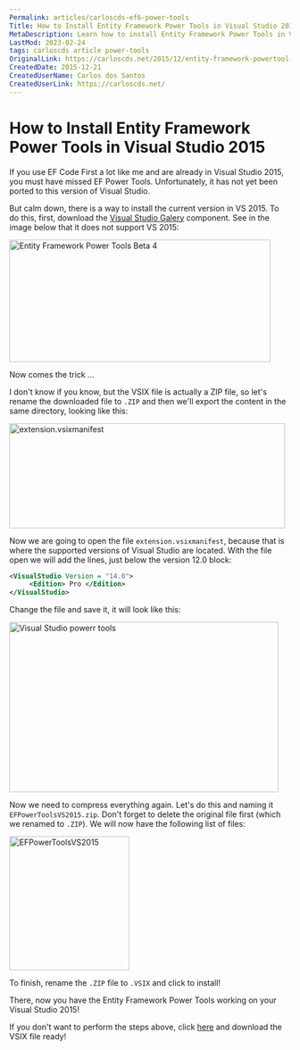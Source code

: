 ```yaml
---
Permalink: articles/carloscds-ef6-power-tools
Title: How to Install Entity Framework Power Tools in Visual Studio 2015
MetaDescription: Learn how to install Entity Framework Power Tools in Visual Studio 2015 with this step-by-step guide. Don't miss out on this useful tool for EF Code First.
LastMod: 2023-02-24
tags: carloscds article power-tools
OriginalLink: https://carloscds.net/2015/12/entity-framework-powertool-no-visual-studio-2015/
CreatedDate: 2015-12-21
CreatedUserName: Carlos dos Santos
CreatedUserLink: https://carloscds.net/
---
```


# How to Install Entity Framework Power Tools in Visual Studio 2015

If you use EF Code First a lot like me and are already in Visual Studio 2015, you must have missed EF Power Tools. Unfortunately, it has not yet been ported to this version of Visual Studio.

But calm down, there is a way to install the current version in VS 2015. To do this, first, download the [Visual Studio Galery](https://marketplace.visualstudio.com/items?itemName=EntityFrameworkTeam.EntityFrameworkPowerToolsBeta4) component. See in the image below that it does not support VS 2015:

<img src="https://carloscds.net/wp-content/uploads/2015/12/image_thumb.png" width="468" height="219" alt="Entity Framework Power Tools Beta 4">

Now comes the trick ...

I don't know if you know, but the VSIX file is actually a ZIP file, so let's rename the downloaded file to `.ZIP` and then we'll export the content in the same directory, looking like this:

<img src="https://carloscds.net/wp-content/uploads/2015/12/image_thumb1.png" width="494" height="188" alt="extension.vsixmanifest">

Now we are going to open the file `extension.vsixmanifest`, because that is where the supported versions of Visual Studio are located. With the file open we will add the lines, just below the version 12.0 block:

```xml
<VisualStudio Version = "14.0">
     <Edition> Pro </Edition>
</VisualStudio>
```

Change the file and save it, it will look like this:

<img src="https://carloscds.net/wp-content/uploads/2015/12/image_thumb2.png" width="482" height="305" alt="Visual Studio powerr tools">

Now we need to compress everything again. Let's do this and naming it `EFPowerToolsVS2015.zip`. Don't forget to delete the original file first (which we renamed to `.ZIP`). We will now have the following list of files:

<img src="https://carloscds.net/wp-content/uploads/2015/12/image_thumb3.png" width="215" height="240" alt="EFPowerToolsVS2015">

To finish, rename the `.ZIP` file to `.VSIX` and click to install!

There, now you have the Entity Framework Power Tools working on your Visual Studio 2015!

If you don't want to perform the steps above, click [here](https://github.com/carloscds/Palestras/blob/master/Tools/EFPowerToolsVS2015.zip) and download the VSIX file ready!